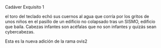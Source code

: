 Cadáver Exquisito 1


el toro del teclado 
echó sus cuernos al agua 
                         que corría
   por
         los
               gritos
 de unos niños
                               en el pasillo
 de un edificio no colapsado
 tras un SISMO,
 edificio que baila. 
                     Cabezas infantes son acéfalas
que no son infantes
y quizás sean 
                        cybercabezas.


Esta es la nueva adición de la rama ovis2

